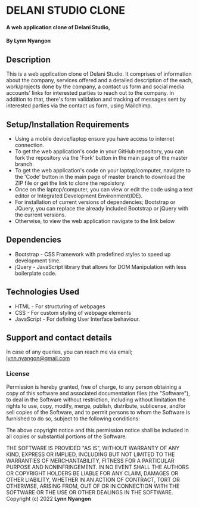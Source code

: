# DELANI STUDIO CLONE
#### A web application clone of Delani Studio,
#### By **Lynn Nyangon**
## Description
This is a web application clone of Delani Studio. It comprises of information about the company, services offered and a detailed description of the each, work/projects done by the company, a contact us form and social media accounts' links for interested parties to reach out to the company. In addition to that, there's form validation and tracking of messages sent by interested parties via the contact us form, using Mailchimp.
## Setup/Installation Requirements
* Using a mobile device/laptop ensure you have access to internet connection.
* To get the web application's code in your GitHub repository, you can fork the repository via the 'Fork' button in the main page of the master branch.
* To get the web application's code on your laptop/computer, navigate to the 'Code' button in the main page of master branch to download the ZIP file or get the link to clone the repoistory.
* Once on the laptop/computer, you can view or edit the code using a text editor or Integrated Development Environment(IDE).
* For installation of current versions of dependencies; Bootstrap or JQuery, you can replace the already included Bootstrap or jQuery with the current versions.
* Otherwise, to view the web application navigate to the link below <br>

## Dependencies
* Bootstrap - CSS Framework with predefined styles to speed up development time.
* jQuery - JavaScript library that allows for DOM Manipulation with less boilerplate code.
## Technologies Used
* HTML - For structuring of webpages
* CSS - For custom styling of webpage elements
* JavaScript - For defining User Interface behaviour.
## Support and contact details
In case of any queries, you can reach me via email; lynn.nyangon@gmail.com
### License
Permission is hereby granted, free of charge, to any person obtaining a copy
of this software and associated documentation files (the "Software"), to deal
in the Software without restriction, including without limitation the rights
to use, copy, modify, merge, publish, distribute, sublicense, and/or sell
copies of the Software, and to permit persons to whom the Software is
furnished to do so, subject to the following conditions:

The above copyright notice and this permission notice shall be included in all
copies or substantial portions of the Software.

THE SOFTWARE IS PROVIDED "AS IS", WITHOUT WARRANTY OF ANY KIND, EXPRESS OR
IMPLIED, INCLUDING BUT NOT LIMITED TO THE WARRANTIES OF MERCHANTABILITY,
FITNESS FOR A PARTICULAR PURPOSE AND NONINFRINGEMENT. IN NO EVENT SHALL THE
AUTHORS OR COPYRIGHT HOLDERS BE LIABLE FOR ANY CLAIM, DAMAGES OR OTHER
LIABILITY, WHETHER IN AN ACTION OF CONTRACT, TORT OR OTHERWISE, ARISING FROM,
OUT OF OR IN CONNECTION WITH THE SOFTWARE OR THE USE OR OTHER DEALINGS IN THE
SOFTWARE.<br>
Copyright (c) 2022 **Lynn Nyangon**
